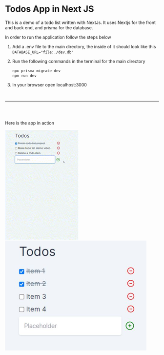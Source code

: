 # Todos App in Next JS

This is a demo of a todo list written with NextJs. It uses Nextjs for the front and back end, and prisma for the database.

In order to run the application follow the steps below

1. Add a .env file to the main directory, the inside of it should look like this  
    ```DATABASE_URL="file:./dev.db"```

2. Run the following commands in the terminal for the main directory
    ```
    npx prisma migrate dev
    npm run dev
    ```
3. In your browser open localhost:3000

<br>

---

<br>

<br>

Here is the app in action


![Gif example](https://github.com/argentinamoose/nexttodos/blob/master/readme_extras/NextTodos.gif)
<img src='https://github.com/argentinamoose/nexttodos/blob/master/readme_extras/NextTodos.JPG' width="463" height="360">

